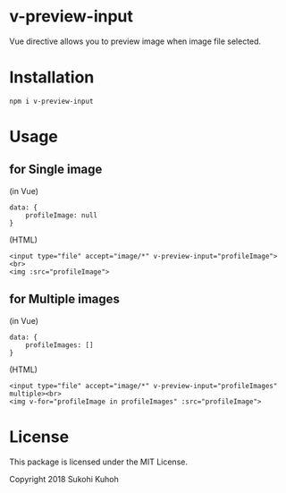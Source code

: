 # v-preview-input
Vue directive allows you to preview image when image file selected.

# Installation

    npm i v-preview-input

# Usage

## for Single image

(in Vue)

    data: {
        profileImage: null
    }

(HTML)

    <input type="file" accept="image/*" v-preview-input="profileImage"><br>
    <img :src="profileImage">

## for Multiple images

(in Vue)

    data: {
        profileImages: []
    }

(HTML)

    <input type="file" accept="image/*" v-preview-input="profileImages" multiple><br>
    <img v-for="profileImage in profileImages" :src="profileImage">
    
# License

This package is licensed under the MIT License.

Copyright 2018 Sukohi Kuhoh